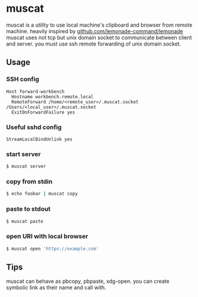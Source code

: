 # muscat

muscat is a utility to use local machine's clipboard and browser from remote machine.
heavily inspired by [github.com/lemonade-command/lemonade](https://github.com/lemonade-command/lemonade)
muscat uses not tcp but unix domain socket to communicate between client and server.
you must use ssh remote forwarding of unix domain socket.

## Usage
### SSH config
```conf:~/.ssh/config
Host forward-workbench
  Hostname workbench.remote.local
  RemoteForward /home/<remote_user>/.muscat.socket /Users/<local_user>/.muscat.socket
  ExitOnForwardFailure yes
```

### Useful sshd config
```conf:/etc/ssh/sshd_config
StreamLocalBindUnlink yes
```

### start server
```sh
$ muscat server
```

### copy from stdin
```sh
$ echo foobar | muscat copy
```

### paste to stdout
```sh
$ muscat paste
```

### open URI with local browser
```sh
$ muscat open 'https://example.com'
```

## Tips
muscat can behave as pbcopy, pbpaste, xdg-open.
you can create symbolic link as their name and call with.
